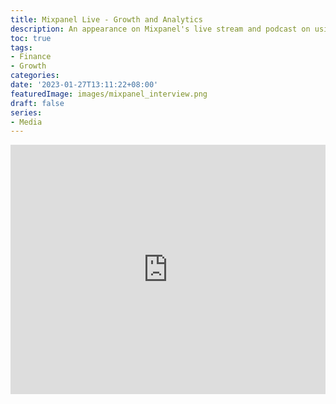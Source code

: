 ```yaml
---
title: Mixpanel Live - Growth and Analytics
description: An appearance on Mixpanel's live stream and podcast on using Mixpanel as a growth and analytics tools.
toc: true
tags:
- Finance
- Growth
categories:
date: '2023-01-27T13:11:22+08:00'
featuredImage: images/mixpanel_interview.png
draft: false
series:
- Media
---
```



<iframe src="https://www.linkedin.com/video/embed/live/urn:li:ugcPost:7023953306209112066" height="399" width="100%" frameborder="0" allowfullscreen="" title="Embedded post"></iframe>
